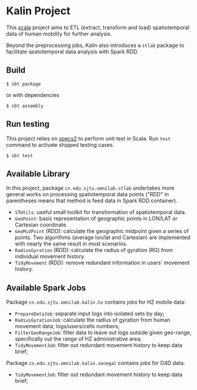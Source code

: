 Kalin Project
=============

This [scala](http://www.scala-lang.org/) project aims to ETL (extract,
transform and load) spatiotemporal data of human mobility for further
analysis.

Beyond the preprocessing jobs, Kalin also introduces a
`stlab` package to facilitate spatotemporal data analysis with Spark RDD.

Build
-----

    $ sbt package
    
or with dependencies

    $ sbt assembly
    
Run testing
-----------

This project relies on [specs2](http://etorreborre.github.io/specs2/) to perform
unit test in Scala. Run `test` command to activate shipped testing cases.

    $ sbt test


Available Library
-----------------

In this project, package `cn.edu.sjtu.omnilab.stlab` undertakes more general
works on processing spatiotemporal data points ("RDD" in parentheses means that
method is feed data in Spark RDD container).

* `STUtils`: useful small toolkit for transformation of spatiotemporal data.
* `GeoPoint`: basic representation of geographic points in LON/LAT or Cartesian
coordinate.
* `GeoMidPoint` (RDD): calculate the geographic midpoint given a series of points.
Two algorithms (average lon/lat and Cartesian) are implemented with nearly
the same result in most scenarios.
* `RadiusGyration` (RDD): calculate the radius of gyration (RG) from individual
movement history.
* `TidyMovement` (RDD): remove redundant information in users' movement history.


Available Spark Jobs
--------------------

Package `cn.edu.sjtu.omnilab.kalin.hz` contains jobs for HZ mobile data:

* `PrepareDataJob`: separate input logs into isolated sets by day;
* `RadiusGyrationJob`: calculate the radius of gyration from human movement data;
logs/users/cells numbers;
* `FilterGeoRangeJob`: filter data to leave out logs outside given geo-range,
specifically out the range of HZ administrative area;
* `TidyMovementJob`: filter out redundant movement history to keep data brief;

Package `cn.edu.sjtu.omnilab.kalin.senegal` contains jobs for D4D data:

* `TidyMovementJob`: filter out redundant movement history to keep data brief;